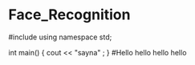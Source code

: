 # Face_Recognition
#include <isostream>
using namespace std; 

int main()
{
cout << "sayna" ;
}
#Hello hello hello hello
